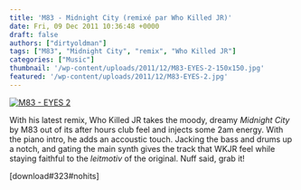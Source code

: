 ```yaml
---
title: 'M83 - Midnight City (remixé par Who Killed JR)'
date: Fri, 09 Dec 2011 10:36:48 +0000
draft: false
authors: ["dirtyoldman"]
tags: ["M83", "Midnight City", "remix", "Who Killed JR"]
categories: ["Music"]
thumbnail: '/wp-content/uploads/2011/12/M83-EYES-2-150x150.jpg'
featured: '/wp-content/uploads/2011/12/M83-EYES-2.jpg'
---
```


[![](/wp-content/uploads/2011/12/M83-EYES-2.jpg "M83 - EYES 2")](/2011/12/09/m83-midnight-city-remixe-par-who-killed-jr/m83-eyes-2/)

With his latest remix, Who Killed JR takes the moody, dreamy _Midnight City_ by M83 out of its after hours club feel and injects some 2am energy. With the piano intro, he adds an accoustic touch. Jacking the bass and drums up a notch, and gating the main synth gives the track that WKJR feel while staying faithful to the _leitmotiv_ of the original. Nuff said, grab it!

\[download#323#nohits\]

